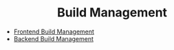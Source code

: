 <h1 align="center">Build Management</h1>

* [Frontend Build Management](./frontend/README.md)
* [Backend Build Management](./backend/README.md)